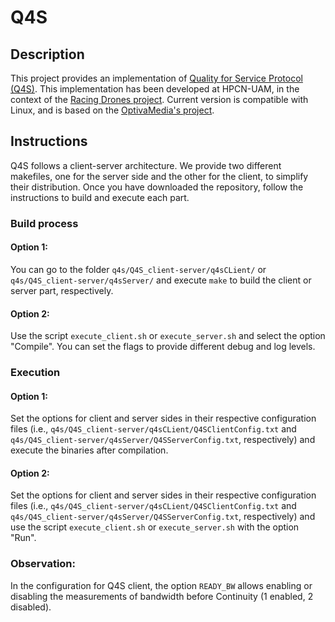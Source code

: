 # Q4S

## Description

This project provides an implementation of [Quality for Service Protocol (Q4S)](https://datatracker.ietf.org/doc/draft-aranda-dispatch-q4s/ "Q4S @ IETF Datatracker"). This implementation has been developed at HPCN-UAM, in the context of the [Racing Drones project](http://www.hpcn-uam.es/project/racing-drones/ "Racing Drones @ HPCN-UAM"). Current version is compatible with Linux, and is based on the [OptivaMedia's project](https://github.com/OptivaMediaArqueopterix/q4s).

## Instructions

Q4S follows a client-server architecture. We provide two different makefiles, one for the server side and the other for the client, to simplify their distribution. Once you have downloaded the repository, follow the instructions to build and execute each part.

### Build process

#### Option 1: 
You can go to the folder ```q4s/Q4S_client-server/q4sCLient/``` or ```q4s/Q4S_client-server/q4sServer/``` and execute ```make``` to build the client or server part, respectively.

#### Option 2:
Use the script ```execute_client.sh``` or ```execute_server.sh``` and select the option "Compile". You can set the flags to provide different debug and log levels.

### Execution

#### Option 1: 
Set the options for client and server sides in their respective configuration files (i.e., ```q4s/Q4S_client-server/q4sCLient/Q4SClientConfig.txt``` and ```q4s/Q4S_client-server/q4sServer/Q4SServerConfig.txt```, respectively) and execute the binaries after compilation.

#### Option 2: 
Set the options for client and server sides in their respective configuration files (i.e., ```q4s/Q4S_client-server/q4sCLient/Q4SClientConfig.txt``` and ```q4s/Q4S_client-server/q4sServer/Q4SServerConfig.txt```, respectively) and use the script ```execute_client.sh``` or ```execute_server.sh``` with the option "Run".

### Observation:
In the configuration for Q4S client, the option ```READY_BW``` allows enabling or disabling the measurements of bandwidth before Continuity (1 enabled, 2 disabled).
